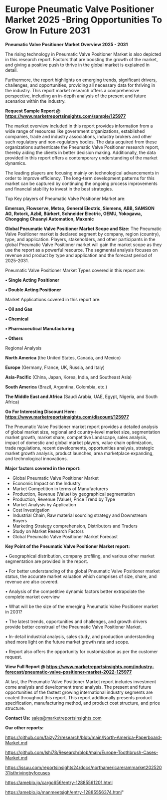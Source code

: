  # Europe Pneumatic Valve Positioner Market 2025 -Bring Opportunities To Grow In Future 2031

<Strong> Pneumatic Valve Positioner Market Overview 2025 - 2031</strong>

The rising technology in Pneumatic Valve Positioner Market is also depicted in this research report. Factors that are boosting the growth of the market, and giving a positive push to thrive in the global market is explained in detail.

Furthermore, the report highlights on emerging trends, significant drivers, challenges, and opportunities, providing all necessary data for thriving in the industry. This report market research offers a comprehensive perspective, including an in-depth analysis of the present and future scenarios within the industry.

<strong>Request Sample Report @ <a href=https://www.marketreportsinsights.com/sample/125977>https://www.marketreportsinsights.com/sample/125977</a></strong>

The market overview included in this report provides information from a wide range of resources like government organizations, established companies, trade and industry associations, industry brokers and other such regulatory and non-regulatory bodies. The data acquired from these organizations authenticate the Pneumatic Valve Positioner research report, thereby aiding the clients in better decision making. Additionally, the data provided in this report offers a contemporary understanding of the market dynamics.

The leading players are focusing mainly on technological advancements in order to improve efficiency. The long-term development patterns for this market can be captured by continuing the ongoing process improvements and financial stability to invest in the best strategies.

Top Key players of Pneumatic Valve Positioner Market are:

<strong>Emerson, Flowserve, Metso, General Electric, Siemens, ABB, SAMSON AG, Rotork, Azbil, Bürkert, Schneider Electric, GEMU, Yokogawa, Chongqing Chuanyi Automation, Maxonic</strong>

<strong><b>Global Pneumatic Valve Positioner Market Scope and Size:</b></strong>
The Pneumatic Valve Positioner market is declared segment by company, region (country), type, and application. Players, stakeholders, and other participants in the global Pneumatic Valve Positioner market will gain the market scope as they use the report as a powerful resource. The segmental analysis focuses on revenue and product by type and application and the forecast period of 2025-2031.

Pneumatic Valve Positioner Market Types covered in this report are:

<strong>• Single Acting Positioner

• Double Acting Positioner</strong>

Market Applications covered in this report are:

<strong>• Oil and Gas

• Chemical

• Pharmaceutical Manufacturing 

• Others</strong> 

Regional Analysis

<strong>North America</strong> (the United States, Canada, and Mexico)

<strong>Europe</strong> (Germany, France, UK, Russia, and Italy)

<strong>Asia-Pacific</strong> (China, Japan, Korea, India, and Southeast Asia)

<strong>South America</strong> (Brazil, Argentina, Colombia, etc.)

<strong>The Middle East and Africa</strong> (Saudi Arabia, UAE, Egypt, Nigeria, and South Africa)

<strong>Go For Interesting Discount Here: <a href=https://www.marketreportsinsights.com/discount/125977>https://www.marketreportsinsights.com/discount/125977</a></strong>

The Pneumatic Valve Positioner market report provides a detailed analysis of global market size, regional and country-level market size, segmentation market growth, market share, competitive Landscape, sales analysis, impact of domestic and global market players, value chain optimization, trade regulations, recent developments, opportunities analysis, strategic market growth analysis, product launches, area marketplace expanding, and technological innovations.

<strong><b>Major factors covered in the report:</b></strong>
<ul>
  <li>Global Pneumatic Valve Positioner Market </li>
  <li>Economic Impact on the Industry</li>
  <li>Market Competition in terms of Manufacturers</li>
  <li>Production, Revenue (Value) by geographical segmentation</li>
  <li>Production, Revenue (Value), Price Trend by Type</li>
  <li>Market Analysis by Application</li>
  <li>Cost Investigation</li>
  <li>Industrial Chain, Raw material sourcing strategy and Downstream Buyers</li>
  <li>Marketing Strategy comprehension, Distributors and Traders</li>
  <li>Study on Market Research Factors</li>
  <li>Global Pneumatic Valve Positioner Market Forecast</li>
</ul>

<strong><b>Key Point of the Pneumatic Valve Positioner Market report:</b></strong>

• Geographical distribution, company profiling, and various other market segmentation are provided in the report.

• For better understanding of the global Pneumatic Valve Positioner market status, the accurate market valuation which comprises of size, share, and revenue are also covered.

• Analysis of the competitive dynamic factors better extrapolate the complete market overview

• What will be the size of the emerging Pneumatic Valve Positioner market in 2031?

• The latest trends, opportunities and challenges, and growth drivers provide better construal of the Pneumatic Valve Positioner Market.

• In-detail industrial analysis, sales study, and production understanding shed more light on the future market growth rate and scope.

• Report also offers the opportunity for customization as per the customer request.

<strong><b>View Full Report @ <a href=https://www.marketreportsinsights.com/industry-forecast/pneumatic-valve-positioner-market-2022-125977>https://www.marketreportsinsights.com/industry-forecast/pneumatic-valve-positioner-market-2022-125977</a></b></strong>


At last, the Pneumatic Valve Positioner Market report includes investment come analysis and development trend analysis. The present and future opportunities of the fastest growing international industry segments are coated throughout this report. This report additionally presents product specification, manufacturing method, and product cost structure, and price structure.

<strong>Contact Us:</strong>
sales@marketreportsinsights.com

<strong>Our other reports:</strong>

<a href=https://github.com/faizy72/research/blob/main/North-America-Paperboard-Market.md>https://github.com/faizy72/research/blob/main/North-America-Paperboard-Market.md</a>

<a href=https://github.com/Ishi78/Research/blob/main/Europe-Toothbrush-Cases-Market.md>https://github.com/Ishi78/Research/blob/main/Europe-Toothbrush-Cases-Market.md</a>

<a href=https://issuu.com/reportsinsights24/docs/northamericarerammarket20252031isthrivingbyfocuses>https://issuu.com/reportsinsights24/docs/northamericarerammarket20252031isthrivingbyfocuses</a>

<a href=https://ameblo.jp/cargo656/entry-12885561201.html>https://ameblo.jp/cargo656/entry-12885561201.html</a>

<a href=https://ameblo.jp/manmeetsigh/entry-12885556374.html>https://ameblo.jp/manmeetsigh/entry-12885556374.html</a>"
